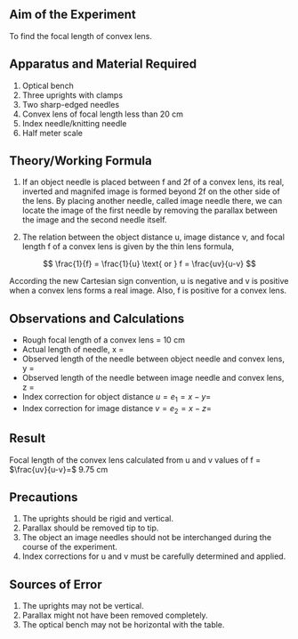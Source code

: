 ## Aim of the Experiment 
To find the focal length of convex lens. 

## Apparatus and Material Required 
1. Optical bench 
2. Three uprights with clamps 
3. Two sharp-edged needles 
4. Convex lens of focal length less than 20 cm 
5. Index needle/knitting needle 
6. Half meter scale 

## Theory/Working Formula 
1. If an object needle is placed between f and 2f of a convex lens, its real, inverted and magnifed image is formed beyond 2f on the other side of the lens. By placing another needle, called image needle there, we can locate the image of the first needle by removing the parallax between the image and the second needle itself. 

2. The relation between the object distance u, image distance v, and focal length f of a convex lens is given by the thin lens formula, 

$$
\frac{1}{f} = \frac{1}{u} \text{ or } f = \frac{uv}{u-v}
$$

According the new Cartesian sign convention, u is negative and v is positive when a convex lens forms a real image. Also, f is positive for a convex lens. 

## Observations and Calculations 
- Rough focal length of a convex lens = 10 cm 
- Actual length of needle, x = 
- Observed length of the needle between object needle and convex lens, y = 
- Observed length of the needle between image needle and convex lens, z = 
- Index correction for object distance $u = e_1 = x-y =$
- Index correction for image distance $v = e_2 = x-z =$

## Result 
Focal length of the convex lens calculated from u and v values of f = $\frac{uv}{u-v}=$ 9.75 cm 

## Precautions 
1. The uprights should be rigid and vertical. 
2. Parallax should be removed tip to tip. 
3. The object an image needles should not be interchanged during the course of the experiment. 
4. Index corrections for u and v must be carefully determined and applied. 

## Sources of Error 
1. The uprights may not be vertical. 
2. Parallax might not have been removed completely. 
3. The optical bench may not be horizontal with the table. 
